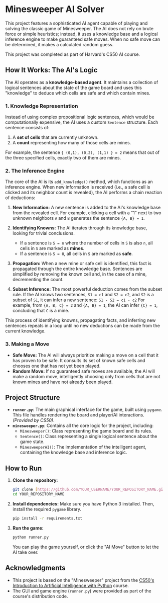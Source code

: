 # Minesweeper AI Solver

This project features a sophisticated AI agent capable of playing and solving the classic game of Minesweeper. The AI does not rely on brute force or simple heuristics; instead, it uses a knowledge base and a logical inference engine to make guaranteed safe moves. When no safe move can be determined, it makes a calculated random guess.

This project was completed as part of Harvard's CS50 AI course.

## How It Works: The AI's Logic

The AI operates as a **knowledge-based agent**. It maintains a collection of logical sentences about the state of the game board and uses this "knowledge" to deduce which cells are safe and which contain mines.

### 1. Knowledge Representation

Instead of using complex propositional logic sentences, which would be computationally expensive, the AI uses a custom `Sentence` structure. Each sentence consists of:
1.  A **set of cells** that are currently unknown.
2.  A **count** representing how many of those cells are mines.

For example, the sentence `{ (0,1), (0,2), (1,1) } = 2` means that out of the three specified cells, exactly two of them are mines.

### 2. The Inference Engine

The core of the AI is its `add_knowledge()` method, which functions as an inference engine. When new information is received (i.e., a safe cell is clicked and its neighbor count is revealed), the AI performs a chain reaction of deductions:

1.  **New Information:** A new sentence is added to the AI's knowledge base from the revealed cell. For example, clicking a cell with a "1" next to two unknown neighbors `A` and `B` generates the sentence `{A, B} = 1`.

2.  **Identifying Knowns:** The AI iterates through its knowledge base, looking for trivial conclusions.
    * If a sentence is `S = n` where the number of cells in `S` is also `n`, all cells in `S` are marked as **mines**.
    * If a sentence is `S = 0`, all cells in `S` are marked as **safe**.

3.  **Propagation:** When a new mine or safe cell is identified, this fact is propagated through the entire knowledge base. Sentences are simplified by removing the known cell and, in the case of a mine, decrementing the count.

4.  **Subset Inference:** The most powerful deduction comes from the subset rule. If the AI knows two sentences, `S1 = c1` and `S2 = c2`, and `S2` is a subset of `S1`, it can infer a new sentence:
    `S1 - S2 = c1 - c2`
    For example, from `{A, B, C} = 2` and `{A, B} = 1`, the AI can infer `{C} = 1`, concluding that `C` is a mine.

This process of identifying knowns, propagating facts, and inferring new sentences repeats in a loop until no new deductions can be made from the current knowledge.

### 3. Making a Move

-   **Safe Move:** The AI will always prioritize making a move on a cell that it has proven to be safe. It consults its set of known safe cells and chooses one that has not yet been played.
-   **Random Move:** If no guaranteed safe moves are available, the AI will make a random move, intelligently choosing only from cells that are not known mines and have not already been played.

## Project Structure

-   **`runner.py`**: The main graphical interface for the game, built using `pygame`. This file handles rendering the board and player/AI interactions. *(Provided by CS50)*.
-   **`minesweeper.py`**: Contains all the core logic for the project, including:
    -   `Minesweeper()`: Class representing the game board and its rules.
    -   `Sentence()`: Class representing a single logical sentence about the game state.
    -   `MinesweeperAI()`: The implementation of the intelligent agent, containing the knowledge base and inference logic.

## How to Run

1.  **Clone the repository:**
    ```bash
    git clone [https://github.com/YOUR_USERNAME/YOUR_REPOSITORY_NAME.git](https://github.com/YOUR_USERNAME/YOUR_REPOSITORY_NAME.git)
    cd YOUR_REPOSITORY_NAME
    ```

2.  **Install dependencies:**
    Make sure you have Python 3 installed. Then, install the required `pygame` library.
    ```bash
    pip install -r requirements.txt
    ```

3.  **Run the game:**
    ```bash
    python runner.py
    ```
    You can play the game yourself, or click the "AI Move" button to let the AI take over.

## Acknowledgments
- This project is based on the "Minesweeper" project from the [CS50's Introduction to Artificial Intelligence with Python](https://cs50.harvard.edu/ai/2020/) course.
- The GUI and game engine (`runner.py`) were provided as part of the course's distribution code.
